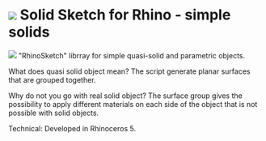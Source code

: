 # <img src=“https://github.com/andrasaa/Vazlat3D/simples.png”> Solid Sketch for Rhino - simple solids 
<img src=“https://github.com/andrasaa/Vazlat3D/blob/master/simples.png”> 
"RhinoSketch" librray for simple quasi-solid and parametric objects.

What does quasi solid object mean? 
The script generate planar surfaces that are grouped together. 

Why do not you go with real solid object?
The surface group gives the possibility to apply different materials on each side of the object that is not possible with solid objects.

Technical:
Developed in Rhinoceros 5.
